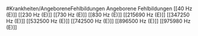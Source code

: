 #Krankheiten/AngeboreneFehlbildungen
Angeborene Fehlbildungen
[[40 Hz (E)]]
[[230 Hz (E)]]
[[730 Hz (E)]]
[[830 Hz (E)]]
[[215690 Hz (E)]]
[[347250 Hz (E)]]
[[532500 Hz (E)]]
[[742500 Hz (E)]]
[[896500 Hz (E)]]
[[975980 Hz (E)]]